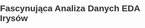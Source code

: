 # Fascynująca Analiza Danych EDA Irysów

<!DOCTYPE html>
<html lang="pl">
<head>
    <meta charset="UTF-8">
    <meta name="viewport" content="width=device-width, initial-scale=1.0">
    <title>Moje Projekty</title>
    <style>
        html, body {
            margin: 0;
            padding: 0;
            height: 100%;  /* Pełna wysokość strony */
           /* overflow: hidden;   Usuwa przewijanie strony */
            font-family: Arial, sans-serif;  /* Czcionka na całej stronie */
        }

        .container {
            padding: 20px;
            text-align: center;  /* Centrujemy treść */
        }

        h1 {
            font-size: 2em;
            color: #333;
        }

        p {
            font-size: 1.2em;
            color: #555;
        }

        iframe {
            border: none;  /* Usuwamy obramowanie */
            width: 100%;  /* Szerokość na 100% */
            height: 80vh;  /* Wysokość na 80% wysokości okna */
            display: block;  /* Ustawienie na blokowy typ wyświetlania */
            margin-top: 20px;  /* Odstęp od przycisku */
        }

        .download-button {
            background-color: #6e28a7ff;
            color: white;
            padding: 12px 24px;
            border: none;
            border-radius: 5px;
            font-size: 16px;
            cursor: pointer;
            margin-bottom: 20px;  /* Odstęp poniżej przycisku */
        }

        .download-button:hover {
            background-color: #217388ff;
        }

    </style>
</head>
<body>
    <div class="container">
      
        <!-- Przycisk do pobrania PDF -->
        <button class="download-button">
            <a href="iris.pdf" download style="color: white; text-decoration: none;">Pobierz PDF</a>
        </button>
        
        <!-- Wyświetlanie PDF w iframe -->
        <iframe id="content" src="iris.pdf"></iframe>
    </div>

    <script>
        function resizeIframeToFitContent(iframe) {
            // Spróbuj dostosować wysokość iframe do zawartości PDF
            try {
                iframe.style.height = iframe.contentWindow.document.documentElement.scrollHeight + "px";
            } catch (e) {
                console.log('Błąd podczas dopasowywania rozmiaru iframe');
            }
        }

        window.addEventListener('load', function() {
            var iframe = document.getElementById('content');
            resizeIframeToFitContent(iframe);
        });

        window.addEventListener('resize', function() {
            var iframe = document.getElementById('content');
            resizeIframeToFitContent(iframe);
        });
    </script>
</body>
</html>

